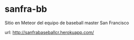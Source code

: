 # sanfra-bb
Sitio en Meteor del equipo de baseball master San Francisco

url: http://sanfrabaseballcr.herokuapp.com/
